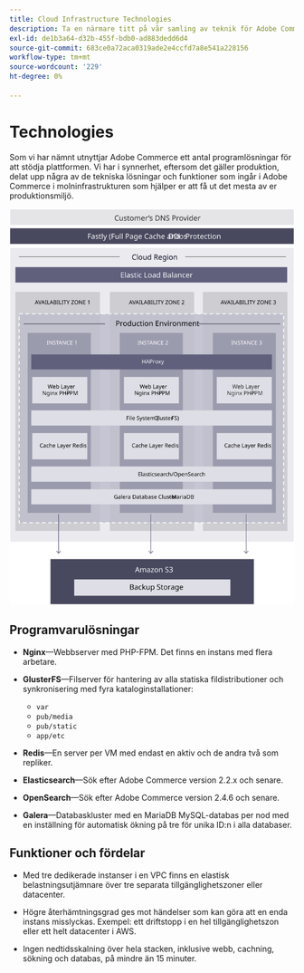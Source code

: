 ```yaml
---
title: Cloud Infrastructure Technologies
description: Ta en närmare titt på vår samling av teknik för Adobe Commerce i molninfrastruktur.
exl-id: de1b3a64-d32b-455f-bdb0-ad883dedd6d4
source-git-commit: 683ce0a72aca0319ade2e4ccfd7a8e541a228156
workflow-type: tm+mt
source-wordcount: '229'
ht-degree: 0%

---
```


# Technologies

Som vi har nämnt utnyttjar Adobe Commerce ett antal programlösningar för att stödja plattformen. Vi har i synnerhet, eftersom det gäller produktion, delat upp några av de tekniska lösningar och funktioner som ingår i Adobe Commerce i molninfrastrukturen som hjälper er att få ut det mesta av er produktionsmiljö.

![Bild som visar Adobe Commerce om molninfrastruktursteknik](../../../assets/playbooks/infrastructure-technology.svg)

## Programvarulösningar

- **Nginx**—Webbserver med PHP-FPM. Det finns en instans med flera arbetare.

- **GlusterFS**—Filserver för hantering av alla statiska fildistributioner och synkronisering med fyra kataloginstallationer:
   - `var`
   - `pub/media`
   - `pub/static`
   - `app/etc`

- **Redis**—En server per VM med endast en aktiv och de andra två som repliker.

- **Elasticsearch**—Sök efter Adobe Commerce version 2.2.x och senare.

- **OpenSearch**—Sök efter Adobe Commerce version 2.4.6 och senare.

- **Galera**—Databaskluster med en MariaDB MySQL-databas per nod med en inställning för automatisk ökning på tre för unika ID:n i alla databaser.

## Funktioner och fördelar

- Med tre dedikerade instanser i en VPC finns en elastisk belastningsutjämnare över tre separata tillgänglighetszoner eller datacenter.

- Högre återhämtningsgrad ges mot händelser som kan göra att en enda instans misslyckas. Exempel: ett driftstopp i en hel tillgänglighetszon eller ett helt datacenter i AWS.

- Ingen nedtidsskalning över hela stacken, inklusive webb, cachning, sökning och databas, på mindre än 15 minuter.
